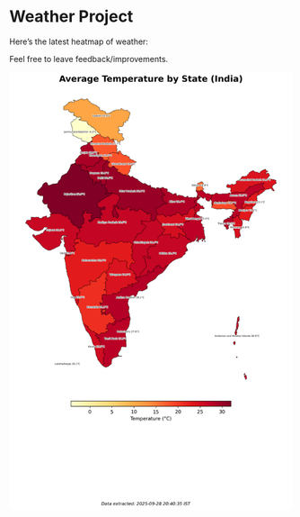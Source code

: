 # Weather Project

Here’s the latest heatmap of weather:

Feel free to leave feedback/improvements.

![India Heatmap](docs/assets/india_heatmap.png?v=D94FED)
